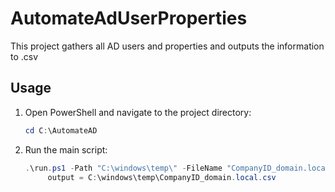 # AutomateAdUserProperties

This project gathers all AD users and properties and outputs the information to .csv

## Usage

1. Open PowerShell and navigate to the project directory:

    ```powershell
    cd C:\AutomateAD
    ```

2. Run the main script:

    ```powershell
    .\run.ps1 -Path "C:\windows\temp\" -FileName "CompanyID_domain.local"
         output = C:\windows\temp\CompanyID_domain.local.csv
    ```